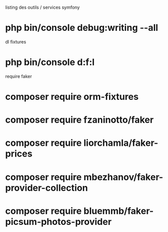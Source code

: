  listing des outils / services symfony
 # php bin/console debug:writing --all
 
 dl fixtures
 # php bin/console d:f:l
 
 require faker
 # composer require orm-fixtures   
 # composer require fzaninotto/faker
 # composer require liorchamla/faker-prices    
 # composer require mbezhanov/faker-provider-collection 
 # composer require bluemmb/faker-picsum-photos-provider
 
 
 
